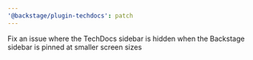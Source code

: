 ```yaml
---
'@backstage/plugin-techdocs': patch
---
```


Fix an issue where the TechDocs sidebar is hidden when the Backstage sidebar is pinned at smaller screen sizes
